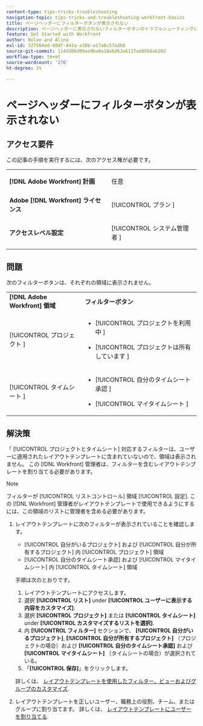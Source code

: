 ```yaml
---
content-type: tips-tricks-troubleshooting
navigation-topic: tips-tricks-and-troubleshooting-workfront-basics
title: ページヘッダーにフィルターボタンが表示されない
description: ページヘッダーに表示されないフィルターボタンのトラブルシューティングについては、この記事を参照してください。
feature: Get Started with Workfront
author: Nolan and Alina
exl-id: 327564ed-60df-441a-a38b-a17a8c57adb0
source-git-commit: 114d306d99ae9ba0a18abd63a6137ad0568ab202
workflow-type: tm+mt
source-wordcount: '276'
ht-degree: 1%

---
```


# ページヘッダーにフィルターボタンが表示されない

## アクセス要件

この記事の手順を実行するには、次のアクセス権が必要です。

<table style="table-layout:auto"> 
 <col> 
 <col> 
 <tbody> 
  <tr> 
   <td role="rowheader"><strong>[!DNL Adobe Workfront] 計画</strong></td> 
   <td> <p>任意</p> </td> 
  </tr> 
  <tr> 
   <td role="rowheader"><strong>Adobe [!DNL Workfront] ライセンス</strong></td> 
   <td> <p>[!UICONTROL プラン ] </p> </td> 
  </tr> 
  <tr> 
   <td role="rowheader"><strong>アクセスレベル設定</strong></td> 
   <td> <p>[!UICONTROL システム管理者 ]</p> </td> 
  </tr> 
 </tbody> 
</table>

## 問題

次のフィルターボタンは、それぞれの領域に表示されません。

<table style="table-layout:auto"> 
 <col> 
 <col> 
 <tbody> 
  <tr> 
   <td><strong>[!DNL Adobe Workfront] 領域</strong></td> 
   <td><strong>フィルターボタン</strong></td> 
  </tr> 
  <tr> 
   <td> <p>[!UICONTROL プロジェクト ] </p> </td> 
   <td> 
    <ul> 
     <li> <p>[!UICONTROL プロジェクトを利用中 ]</p> </li> 
     <li> <p>[!UICONTROL プロジェクトは所有しています ]</p> </li> 
    </ul> </td> 
  </tr> 
  <tr> 
   <td><span>[!UICONTROL タイムシート ]</span> </td> 
   <td> 
    <ul> 
     <li> <p><span>[!UICONTROL 自分のタイムシート承認 ]</span> </p> </li> 
     <li> <p><span>[!UICONTROL マイタイムシート ]</span> </p> </li> 
    </ul> </td> 
  </tr> 
 </tbody> 
</table>

## 解決策

「 [!UICONTROL プロジェクトとタイムシート] 対応するフィルターは、ユーザーに適用されたレイアウトテンプレートに含まれていないので、領域は表示されません。 この [!DNL Workfront] 管理者は、フィルターを含むレイアウトテンプレートを割り当てる必要があります。

>[!NOTE]
>
>フィルターが [!UICONTROL リストコントロール] 領域 [!UICONTROL 設定]. この [!DNL Workfront] 管理者がレイアウトテンプレートで使用できるようにするには、この領域のリストに管理者を含める必要があります。

1. レイアウトテンプレートに次のフィルターが表示されていることを確認します。

   * [!UICONTROL 自分がいるプロジェクト] および [!UICONTROL 自分が所有するプロジェクト] 内 [!UICONTROL プロジェクト] 領域
   * [!UICONTROL 自分のタイムシート承認] および [!UICONTROL マイタイムシート] 内 [!UICONTROL タイムシート] 領域

   手順は次のとおりです。

   1. レイアウトテンプレートにアクセスします。
   1. 選択 **[!UICONTROL リスト]** under **[!UICONTROL ユーザーに表示する内容をカスタマイズ]**.
   1. 選択 **[!UICONTROL プロジェクト]** または **[!UICONTROL タイムシート]** under **[!UICONTROL カスタマイズするリストを選択]**.
   1. 内 **[!UICONTROL フィルター]** セクションで、 **[!UICONTROL 自分がいるプロジェクト]**, **[!UICONTROL 自分が所有するプロジェクト]** （プロジェクトの場合）および **[!UICONTROL 自分のタイムシート承認]** および **[!UICONTROL マイタイムシート]** （タイムシートの場合）が選択されている。
   1. 「**[!UICONTROL 保存]**」をクリックします。

   詳しくは、 [レイアウトテンプレートを使用したフィルター、ビューおよびグループのカスタマイズ](../../administration-and-setup/customize-workfront/use-layout-templates/customize-fvg-list-controls-layout-template.md).

1. レイアウトテンプレートを正しいユーザー、職務上の役割、チーム、またはグループに割り当てます。 詳しくは、 [レイアウトテンプレートにユーザーを割り当てる](../../administration-and-setup/customize-workfront/use-layout-templates/assign-users-to-layout-template.md).
